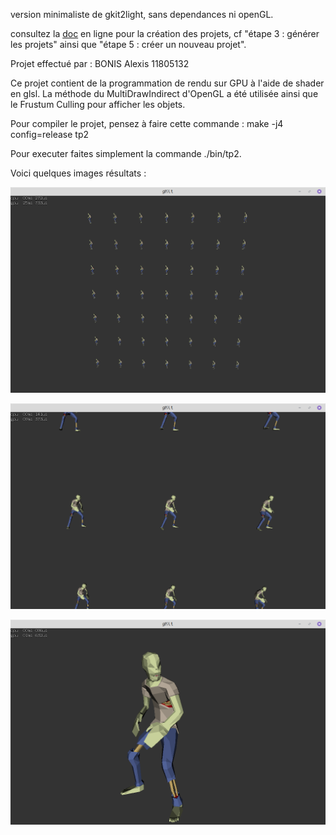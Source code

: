 version minimaliste de gkit2light, sans dependances ni openGL.

consultez la [doc](https://perso.univ-lyon1.fr/jean-claude.iehl/Public/educ/M1IMAGE/html/group__installation.html) en ligne pour la création des projets, cf "étape 3 : générer les projets" ainsi que "étape 5 : créer un nouveau projet". 

Projet effectué par : BONIS Alexis 11805132

Ce projet contient de la programmation de rendu sur GPU à l'aide de shader en glsl.
La méthode du MultiDrawIndirect d'OpenGL a été utilisée ainsi que le Frustum Culling pour afficher les objets.

Pour compiler le projet, pensez à faire cette commande : make -j4 config=release tp2

Pour executer faites simplement la commande ./bin/tp2.

Voici quelques images résultats :

![image](images/Capture_Zombie1.png)

![image](images/Capture_Zombie2.png)

![image](images/Capture_Zombie3.png)